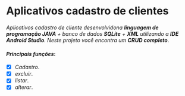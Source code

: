 # Aplicativos cadastro de clientes
_Aplicativos cadastro de cliente desenvolvidona **linguagem de programação JAVA** + banco de dados **SQLite** + **XML** utilizando a **IDE Android Studio**. Neste projeto você encontra um **CRUD completo**_.
#### _Principais funções_:
- [x] _Cadastro_.
- [x] _excluir_.
- [x] _listar_.
- [x] _alterar_.

